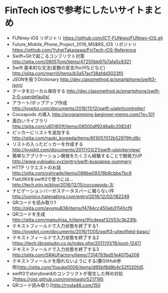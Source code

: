 # FinTech iOSで参考にしたいサイトまとめ
- FUNney-iOS リポジトリ <https://github.com/ICT-FUNney/FUNney-iOS.git>
- Future_Mobile_Phone_Project_2016_MS&RS_iOS リポジトリ <https://github.com/YuheiTakagawa/FinTech-iOS-Reference>
- Swift+Gitで起こるコンフリクト対策 <http://qiita.com/0905Tom/items/47250bb97b7afa5c8321>
- Swift 基本的な文法(変数の宣言/for/ifなどなど) <http://qiita.com/merrill/items/b3a57acf38afdd3023f0>
- JSONを扱うDictionary <http://dev.classmethod.jp/smartphone/swift3-json/>
- データをローカル保存する <http://dev.classmethod.jp/smartphone/swift-3-0-userdefaults/>
- アラート/ポップアップ作成 <http://joyplot.com/documents/2016/11/12/swift-uialertcontroller/>
- Cocoapods の導入 <http://programming-beginner-memo.com/?p=101>
- 面白いライブラリ <http://qiita.com/u651601f/items/08500df9246a6c208241>
- ピッカーにリストを追加する <http://qiita.com/naoki_koreeda/items/6f3057012b52979fcd9c>
- リストの入ったピッカーを作成する <http://joyplot.com/documents/2017/03/21/swift-uipickerview/>
- 簡単なアプリケーション開発をたくさん経験することで開発力UP <http://www.yukisako.xyz/entry/swift-kusoapps-summery>
- HTTP リクエストのお話 <http://qiita.com/xshirade/items/086be09376b9cbbe7bc8>
- FlatUIKitをswift3で使うには… <http://tech.pjin.jp/blog/2016/12/15/cocoapods-3/>
- ナビゲーションバーがステータスバーに被らない件 <http://yumico.hatenablog.com/entry/2016/12/02/182249>
- QRコードを読み取り1 <http://qiita.com/ayumu838/items/f4784cc450eb31140cf9>
- QRコードを生成 <http://qiita.com/matsuhisa_h/items/91cdeeaf32553c3b23fb>
- テキストフィールドで入力状態を終了する1 <http://joyplot.com/documents/2016/11/05/swift3-uitextfield-basic/>
- テキストフィールドで入力状態を終了する2 <https://tech.librastudio.co.jp/index.php/2017/01/18/post-1247/>
- テキストフィールドで入力状態を終了する3 <http://qiita.com/SRAUFactory/items/7314793bd51e4075a208>
- テキストフィールドを隠れないようにする(要GitHub参照)<http://qiita.com/Yosuke0006/items/d95bf8d9b4c52f020fd5>
- swift3でstoryboardのコンフリクトが発生した時の対処2<https://gist.github.com/miminashi/5217195>
- QRコード読み取り2<http://ryuta46.com/150>
